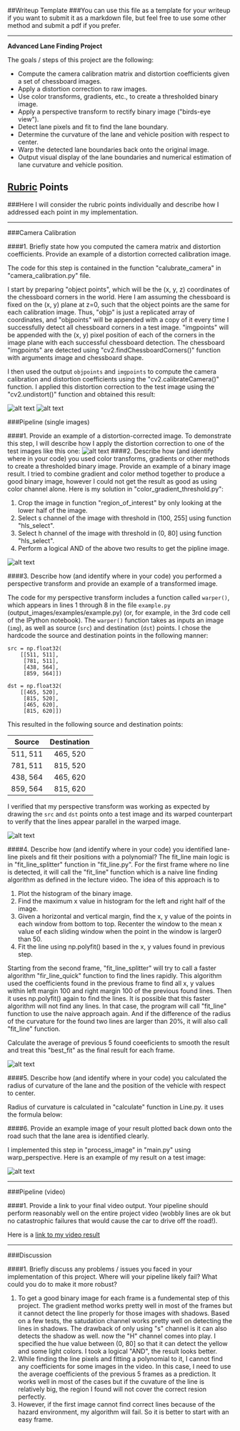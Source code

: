 ##Writeup Template
###You can use this file as a template for your writeup if you want to submit it as a markdown file, but feel free to use some other method and submit a pdf if you prefer.

---

**Advanced Lane Finding Project**

The goals / steps of this project are the following:

* Compute the camera calibration matrix and distortion coefficients given a set of chessboard images.
* Apply a distortion correction to raw images.
* Use color transforms, gradients, etc., to create a thresholded binary image.
* Apply a perspective transform to rectify binary image ("birds-eye view").
* Detect lane pixels and fit to find the lane boundary.
* Determine the curvature of the lane and vehicle position with respect to center.
* Warp the detected lane boundaries back onto the original image.
* Output visual display of the lane boundaries and numerical estimation of lane curvature and vehicle position.

[//]: # (Image References)

[image1]: ./images/original.jpg "distorted"
[image2]: ./images/undist.jpg "undistorted"
[image3]: ./images/test_image.jpg "Road Transformed"
[image4]: ./images/binary_img.jpg "Binary Example"
[image5]: ./images/warped_lanes.jpg "Warped Example"
[image6]: ./images/color_fit_lines.jpg "Fit Visual"
[image7]: ./images/example_output.jpg "Output"
[video1]: ./project_video_result.mp4 "Video"

## [Rubric](https://review.udacity.com/#!/rubrics/571/view) Points
###Here I will consider the rubric points individually and describe how I addressed each point in my implementation.

---
###Camera Calibration

####1. Briefly state how you computed the camera matrix and distortion coefficients. Provide an example of a distortion corrected calibration image.

The code for this step is contained in the function "calubrate_camera" in "camera_calibration.py" file.

I start by preparing "object points", which will be the (x, y, z) coordinates of the chessboard corners in the world. Here I am assuming the chessboard is fixed on the (x, y) plane at z=0, such that the object points are the same for each calibration image.  Thus, "objp" is just a replicated array of coordinates, and "objpoints" will be appended with a copy of it every time I successfully detect all chessboard corners in a test image.  "imgpoints" will be appended with the (x, y) pixel position of each of the corners in the image plane with each successful chessboard detection. The chessboard "imgpoints" are detected using "cv2.findChessboardCorners()"  function with arguments image and chessboard shape.

I then used the output `objpoints` and `imgpoints` to compute the camera calibration and distortion coefficients using the "cv2.calibrateCamera()" function.  I applied this distortion correction to the test image using the "cv2.undistort()" function and obtained this result:

![alt text][image1]
![alt text][image2]

###Pipeline (single images)

####1. Provide an example of a distortion-corrected image.
To demonstrate this step, I will describe how I apply the distortion correction to one of the test images like this one:
![alt text][image3]
####2. Describe how (and identify where in your code) you used color transforms, gradients or other methods to create a thresholded binary image.  Provide an example of a binary image result.
I tried to combine gradient and color method together to produce a good binary image, however I could not get the result as good as using color channel alone. Here is my solution in "color_gradient_threshold.py":
1. Crop the image in function "region_of_interest" by only looking at the lower half of the image.
2. Select s channel of the image with threshold in (100, 255] using function "hls_select".
3. Select h channel of the image with threshold in (0, 80] using function "hls_select".
4. Perform a logical AND of the above two results to get the pipline image.

![alt text][image4]

####3. Describe how (and identify where in your code) you performed a perspective transform and provide an example of a transformed image.

The code for my perspective transform includes a function called `warper()`, which appears in lines 1 through 8 in the file `example.py` (output_images/examples/example.py) (or, for example, in the 3rd code cell of the IPython notebook).  The `warper()` function takes as inputs an image (`img`), as well as source (`src`) and destination (`dst`) points.  I chose the hardcode the source and destination points in the following manner:

```
src = np.float32(
    [[511, 511],
     [781, 511],
     [438, 564],
     [859, 564]])

dst = np.float32(
    [[465, 520],
     [815, 520],
     [465, 620],
     [815, 620]])
```
This resulted in the following source and destination points:

| Source        | Destination   |
|:-------------:|:-------------:|
| 511, 511      | 465, 520      |
| 781, 511      | 815, 520      |
| 438, 564      | 465, 620      |
| 859, 564      | 815, 620      |

I verified that my perspective transform was working as expected by drawing the `src` and `dst` points onto a test image and its warped counterpart to verify that the lines appear parallel in the warped image.

![alt text][image5]

####4. Describe how (and identify where in your code) you identified lane-line pixels and fit their positions with a polynomial?
The fit_line main logic is in "fit_line_splitter" function in "fit_line.py". For the first frame where no line is detected, it will call the "fit_line" function which is a naive line finding algorithm as defined in the lecture video. The idea of this approach is to
1. Plot the histogram of the binary image.
2. Find the maximum x value in histogram for the left and right half of the image.
3. Given a horizontal and vertical margin, find the x, y value of the points in each  window from bottom to top. Recenter the window to the mean x value of each sliding window when the point in the window is larger0 than 50.
4. Fit the line using np.polyfit() based in the x, y values found in previous step.

Starting from the second frame, "fit_line_splitter" will try to call a faster algorithm "fir_line_quick" function to find the lines rapidly. This algorithm used the coefficients found in the previous frame to find all x, y values within left margin 100 and right margin 100 of the previous found lines. Then it uses np.polyfit() again to find the lines. It is possible that this faster algorithm will not find any lines. In that case, the program will call "fit_line" function to use the naive approach again. And if the difference of the radius of the curvature for the found two lines are larger than 20%, it will also call "fit_line" function.

Calculate the average of previous 5 found coeeficients to smooth the result and treat this "best_fit" as the final result for each frame.

![alt text][image6]

####5. Describe how (and identify where in your code) you calculated the radius of curvature of the lane and the position of the vehicle with respect to center.

Radius of curvature is calculated in "calculate" function in Line.py. it uses the formula below:

####6. Provide an example image of your result plotted back down onto the road such that the lane area is identified clearly.

I implemented this step in "process_image" in "main.py" using warp_perspective.  Here is an example of my result on a test image:


![alt text][image7]

---

###Pipeline (video)

####1. Provide a link to your final video output.  Your pipeline should perform reasonably well on the entire project video (wobbly lines are ok but no catastrophic failures that would cause the car to drive off the road!).

Here is a [link to my video result](./project_video_result.mp4)

---

###Discussion

####1. Briefly discuss any problems / issues you faced in your implementation of this project.  Where will your pipeline likely fail?  What could you do to make it more robust?

1. To get a good binary image for each frame is a fundemental step of this project. The gradient method works pretty well in most of the frames but it cannot detect the line properly for those images with shadows. Based on a few tests, the satudation channel works pretty well on detecting the lines in shadows. The drawback of only using "s" channel is it can also detects the shadow as well. now the "H" channel comes into play. I specified the hue value between (0, 80] so that it can detect the yellow and some light colors. I took a logical "AND", the result looks better.
2. While finding the line pixels and fitting a polynomial to it, I cannot find any coefficients for some images in the video. In this case, I need to use the average coefficients of the previous 5 frames as a prediction. It works well in most of the cases but if the cuvature of the line is relatively big, the region I found will not cover the correct resion perfectly.
3. However, if the first image cannot find correct lines because of the hazard environment, my algorithm will fail. So it is better to start with an easy frame.

